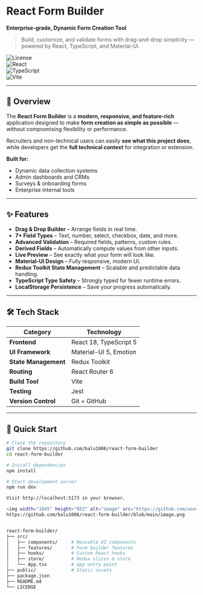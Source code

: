 # React Form Builder  
**Enterprise-grade, Dynamic Form Creation Tool**  
> Build, customize, and validate forms with drag-and-drop simplicity — powered by React, TypeScript, and Material-UI.  

![License](https://img.shields.io/badge/License-MIT-green)  
![React](https://img.shields.io/badge/React-18.2.0-blue)  
![TypeScript](https://img.shields.io/badge/TypeScript-5.0.0-blue)  
![Vite](https://img.shields.io/badge/Bundler-Vite-orange)  

---

## 📖 Overview  
The **React Form Builder** is a **modern, responsive, and feature-rich** application designed to make **form creation as simple as possible** — without compromising flexibility or performance.  

Recruiters and non-technical users can easily **see what this project does**, while developers get the **full technical context** for integration or extension.  

**Built for:**  
- Dynamic data collection systems  
- Admin dashboards and CRMs  
- Surveys & onboarding forms  
- Enterprise internal tools  

---

## ✨ Features  

- **Drag & Drop Builder** – Arrange fields in real time.  
- **7+ Field Types** – Text, number, select, checkbox, date, and more.  
- **Advanced Validation** – Required fields, patterns, custom rules.  
- **Derived Fields** – Automatically compute values from other inputs.  
- **Live Preview** – See exactly what your form will look like.  
- **Material-UI Design** – Fully responsive, modern UI.  
- **Redux Toolkit State Management** – Scalable and predictable data handling.  
- **TypeScript Type Safety** – Strongly typed for fewer runtime errors.  
- **LocalStorage Persistence** – Save your progress automatically.  

---

## 🛠 Tech Stack  

| Category           | Technology |
|--------------------|------------|
| **Frontend**       | React 18, TypeScript 5 |
| **UI Framework**   | Material-UI 5, Emotion |
| **State Management** | Redux Toolkit |
| **Routing**        | React Router 6 |
| **Build Tool**     | Vite |
| **Testing**        | Jest |
| **Version Control**| Git + GitHub |

---

## 🚀 Quick Start  

```bash
# Clone the repository
git clone https://github.com/balu1006/react-form-builder
cd react-form-builder

# Install dependencies
npm install

# Start development server
npm run dev

Visit http://localhost:5173 in your browser.

<img width="1845" height="852" alt="image" src="https://github.com/user-attachments/assets/d339073a-b715-441f-bded-e3affa801ce9" />
https://github.com/balu1006/react-form-builder/blob/main/image.png


react-form-builder/
├── src/
│   ├── components/     # Reusable UI components
│   ├── features/       # Form builder features
│   ├── hooks/          # Custom React hooks
│   ├── store/          # Redux slices & store
│   └── App.tsx         # App entry point
├── public/             # Static assets
├── package.json
├── README.md
└── LICENSE


